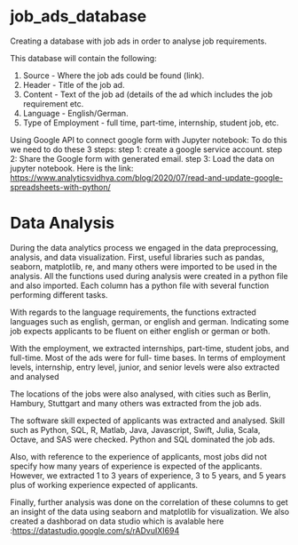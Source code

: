 # job_ads_database
Creating a database with job ads in order to analyse job requirements.

This database will contain the following:
1. Source - Where the job ads could be found (link).
2. Header - Title of the job ad.
3. Content - Text of the job ad (details of the ad which includes the job requirement etc.
4. Language - English/German.
5. Type of Employment - full time, part-time, internship, student job, etc.

Using Google API to connect google form with Jupyter notebook:
To do this we need to do these 3 steps:
step 1: create a google service account.
step 2: Share the Google form with generated email.
step 3: Load the data on jupyter notebook.
Here is the link: https://www.analyticsvidhya.com/blog/2020/07/read-and-update-google-spreadsheets-with-python/


# Data Analysis

During the data analytics process we engaged in the data preprocessing, analysis, and data visualization.
First, useful libraries such as pandas, seaborn, matplotlib, re, and many others were imported to be used in the analysis. All the functions used during analysis were created in a python file and also imported. Each column has a python file with several function performing different tasks.

With regards to the language requirements, the functions extracted languages such as english, german, or english and german. Indicating some job expects applicants to be fluent on either english or german or both.

With the employment, we extracted internships, part-time, student jobs, and full-time. Most of the ads were for full- time bases. In terms of employment levels, internship, entry level, junior, and senior levels were also extracted and analysed

The locations of the jobs were also analysed, with cities such as Berlin, Hambury, Stuttgart and many others was extracted from the job ads.

The software skill expected of applicants was extracted and analysed. Skill such as Python, SQL, R, Matlab, Java, Javascript, Swift, Julia, Scala, Octave, and SAS were checked. Python and SQL dominated the job ads.

Also, with reference to the experience of applicants, most jobs did not specify how many years of experience is expected of the applicants. However, we extracted 1 to 3 years of experience, 3 to 5 years, and 5 years plus of working experience expected of applicants.

Finally, further analysis was done on the correlation of these columns to get an insight of the data using seaborn and matplotlib for visualization.
We also created a dashborad on data studio which is avalable here :https://datastudio.google.com/s/rADvuIXI694
